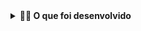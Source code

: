 <details>
  <summary><strong>👨‍💻 O que foi desenvolvido</strong></summary>

Desenvolvi minha primeira API utilizando a arquitetura MSC (model-service-controller)!

A API foi construída é um sistema de gerenciamento de vendas no formato dropshipping em que é possível criar, visualizar, deletar e atualizar produtos e vendas. Utilizei o banco de dados MySQL para a gestão de dados. Além disso, a API é RESTful.

  <br />
</details>
